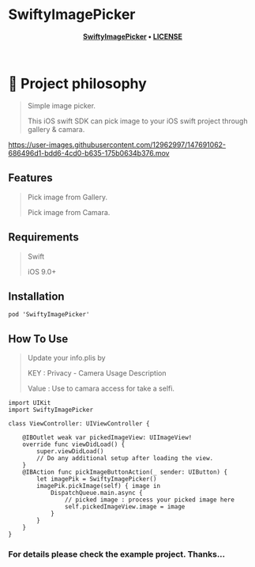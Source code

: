 # SwiftyImagePicker

<div align="center">

**[SwiftyImagePicker](https://github.com/shuvokr/SwiftyImagePicker) • 
[LICENSE](https://github.com/shuvokr/SwiftyImagePicker/blob/master/LICENSE)**

</div>

<br />

# 🧐 Project philosophy

> Simple image picker.
> 
> This iOS swift SDK can pick image to your iOS swift project through gallery & camara.


https://user-images.githubusercontent.com/12962997/147691062-686496d1-bdd6-4cd0-b635-175b0634b376.mov


## Features
> Pick image from Gallery.
> 
> Pick image from Camara.

## Requirements
> Swift
> 
> iOS 9.0+

## Installation
```
pod 'SwiftyImagePicker'
```

## How To Use
> Update your info.plis by
>
> KEY   : Privacy - Camera Usage Description
>
> Value : Use to camara access for take a selfi.


```
import UIKit
import SwiftyImagePicker

class ViewController: UIViewController {

    @IBOutlet weak var pickedImageView: UIImageView!
    override func viewDidLoad() {
        super.viewDidLoad()
        // Do any additional setup after loading the view.
    }
    @IBAction func pickImageButtonAction(_ sender: UIButton) {
        let imagePik = SwiftyImagePicker()
        imagePik.pickImage(self) { image in
            DispatchQueue.main.async {
                // picked image : process your picked image here
                self.pickedImageView.image = image
            }
        }
    }
}
```

### For details please check the example project. Thanks...
